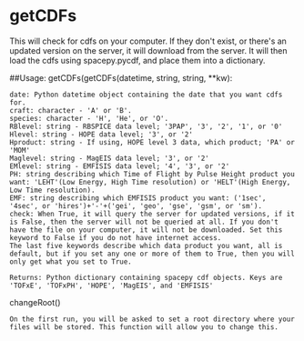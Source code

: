 # getCDFs
This will check for cdfs on your computer. If they don't exist, or there's an updated version on the server, it will download from the server. It will then load the cdfs using spacepy.pycdf, and place them into a dictionary.

##Usage:
getCDFs(getCDFs(datetime, string, string, **kw):

    date: Python datetime object containing the date that you want cdfs for.
    craft: character - 'A' or 'B'.
    species: character - 'H', 'He', or 'O'.
    RBlevel: string - RBSPICE data level; '3PAP', '3', '2', '1', or '0'
    Hlevel: string - HOPE data level; '3', or '2'
    Hproduct: string - If using, HOPE level 3 data, which product; 'PA' or 'MOM'
	Maglevel: string - MagEIS data level; '3', or '2'
    EMlevel: string - EMFISIS data level; '4', '3', or '2'
    PH: string describing which Time of Flight by Pulse Height product you want: 'LEHT'(Low Energy, High Time resolution) or 'HELT'(High Energy, Low Time resolution).
    EMF: string describing which EMFISIS product you want: ('1sec', '4sec', or 'hires')+'-'+('gei', 'geo', 'gse', 'gsm', or 'sm').
    check: When True, it will query the server for updated versions, if it is False, then the server will not be queried at all. If you don't have the file on your computer, it will not be downloaded. Set this keyword to False if you do not have internet access.
    The last five keywords describe which data product you want, all is default, but if you set any one or more of them to True, then you will only get what you set to True.

    Returns: Python dictionary containing spacepy cdf objects. Keys are 'TOFxE', 'TOFxPH', 'HOPE', 'MagEIS', and 'EMFISIS'
	
changeRoot()

	On the first run, you will be asked to set a root directory where your files will be stored. This function will allow you to change this.
